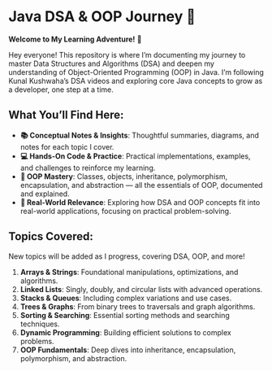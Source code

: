 # Java DSA & OOP Journey 🚀
**Welcome to My Learning Adventure!** 🌟

Hey everyone! This repository is where I’m documenting my journey to master Data Structures and Algorithms (DSA) and deepen my understanding of Object-Oriented Programming (OOP) in Java. I’m following Kunal Kushwaha’s DSA videos and exploring core Java concepts to grow as a developer, one step at a time.

## What You’ll Find Here:
- **📚 Conceptual Notes & Insights**: Thoughtful summaries, diagrams, and notes for each topic I cover.
- **💻 Hands-On Code & Practice**: Practical implementations, examples, and challenges to reinforce my learning.
- **🔄 OOP Mastery**: Classes, objects, inheritance, polymorphism, encapsulation, and abstraction — all the essentials of OOP, documented and explained.
- **🚀 Real-World Relevance**: Exploring how DSA and OOP concepts fit into real-world applications, focusing on practical problem-solving.

## Topics Covered:
New topics will be added as I progress, covering DSA, OOP, and more!
1. **Arrays & Strings**: Foundational manipulations, optimizations, and algorithms.
2. **Linked Lists**: Singly, doubly, and circular lists with advanced operations.
3. **Stacks & Queues**: Including complex variations and use cases.
4. **Trees & Graphs**: From binary trees to traversals and graph algorithms.
5. **Sorting & Searching**: Essential sorting methods and searching techniques.
6. **Dynamic Programming**: Building efficient solutions to complex problems.
7. **OOP Fundamentals**: Deep dives into inheritance, encapsulation, polymorphism, and abstraction.
